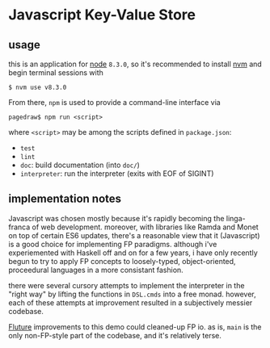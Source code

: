 # Javascript Key-Value Store

## usage

this is an application for
[node](http://nodejs.org)
`8.3.0`, so it's recommended to install
[nvm](https://github.com/creationix/nvm)
and begin terminal sessions with

```shell
$ nvm use v8.3.0
```

From there, `npm` is used to provide a command-line interface via
```shell
pagedraw$ npm run <script>
```
where `<script>` may be among the scripts defined in `package.json`:
* `test`
* `lint`
* `doc`: build documentation (into `doc/`)
* `interpreter`: run the interpreter (exits with EOF of SIGINT)

## implementation notes

Javascript was chosen mostly because it's rapidly becoming the
linga-franca of web development.
moreover, with libraries like Ramda and Monet on top of certain
ES6 updates, there's a reasonable view that it (Javascript) is
a good choice for implementing FP paradigms.
although i've experiemented with Haskell off and on for a few years,
i have only recently begun to try to apply FP concepts to loosely-typed,
object-oriented, proceedural languages in a more consistant fashion.

there were several cursory attempts to implement the interpreter
in the "right way" by lifting the functions in `DSL.cmds` into
a free monad.
however, each of these attempts at improvement resulted in a
subjectively messier codebase.

[Fluture](https://github.com/fluture-js/Fluture) improvements
to this demo could cleaned-up FP io.
as is, `main` is the only non-FP-style part of the codebase,
and it's relatively terse.
